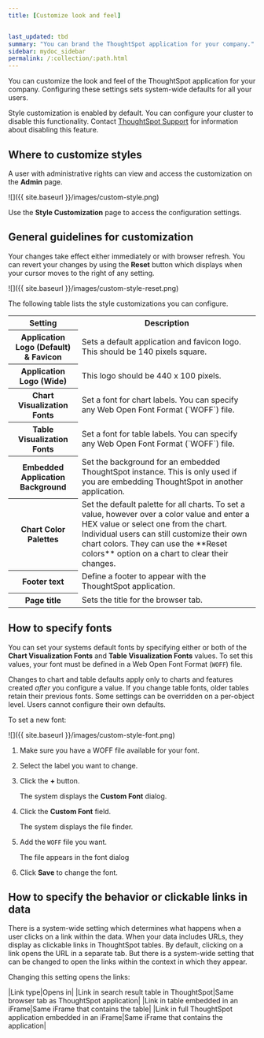 ```yaml
---
title: [Customize look and feel]


last_updated: tbd
summary: "You can brand the ThoughtSpot application for your company."
sidebar: mydoc_sidebar
permalink: /:collection/:path.html
---
```

You can customize the look and feel of the ThoughtSpot application for your
company. Configuring these settings sets system-wide defaults for all your users.

Style customization is enabled by default. You can configure your cluster to disable this functionality. Contact
<a href="{{ site.baseurl }}/appliance/contact.html">ThoughtSpot Support</a> for information
about disabling this feature.

## Where to customize styles

A user with administrative rights can view and
access the customization on the **Admin** page.

![]({{ site.baseurl }}/images/custom-style.png)

Use the **Style Customization** page to access the configuration settings.

## General guidelines for customization

Your changes take effect either immediately or with browser refresh. You can
revert your changes by using the **Reset** button which displays when your
cursor moves to the right of any setting.

![]({{ site.baseurl }}/images/custom-style-reset.png)

The following table lists the style customizations you can configure.

<table>
  <tr>
    <th>Setting</th>
    <th>Description</th>
  </tr>
  <tr>
    <th>Application Logo (Default) &amp; Favicon</th>
    <td>Sets a default application and favicon logo. This should be 140 pixels square.</td>
  </tr>
  <tr>
    <th>Application Logo (Wide)</th>
    <td>This logo should be 440 x 100 pixels.</td>
  </tr>
  <tr>
    <th>Chart Visualization Fonts</th>
    <td>Set a font for chart labels. You can specify any Web Open Font Format (`WOFF`) file.</td>
  </tr>
  <tr>
    <th>Table Visualization Fonts</th>
    <td>Set a font for table labels. You can specify any Web Open Font Format (`WOFF`) file.</td>
  </tr>
  <tr>
    <th>Embedded Application Background</th>
    <td>Set the background for an embedded ThoughtSpot instance. This is only used if you are embedding ThoughtSpot in another application.</td>
  </tr>
  <tr>
    <th>Chart Color Palettes</th>
    <td>Set the default palette for all charts. To set a value, however over a color value and enter a HEX value or select one from the chart. Individual users can still customize their own chart colors. They can use the **Reset colors** option on a chart to clear their changes. </td>
  </tr>
  <tr>
    <th>Footer text</th>
    <td>Define a footer to appear with the ThoughtSpot application.</td>
  </tr>
  <tr>
    <th>Page title</th>
    <td>Sets the title for the browser tab.</td>
  </tr>
</table>

## How to specify fonts

You can set your systems default fonts by specifying either or both of the
**Chart Visualization Fonts** and **Table Visualization Fonts** values. To set
this values, your font must be defined in a Web Open Font Format (`WOFF`) file.

Changes to chart and table defaults apply only to charts and features created
_after_ you configure a value. If you change table fonts, older tables retain
their previous fonts. Some settings can be overridden on a per-object level.
Users cannot configure their own defaults.

To set a new font:

![]({{ site.baseurl }}/images/custom-style-font.png)

1. Make sure you have a WOFF file available for your font.

2. Select the label you want to change.

3. Click the **+** button.

   The system displays the **Custom Font** dialog.

4. Click the **Custom Font** field.

   The system displays the file finder.

5. Add the `WOFF` file you want.

   The file appears in the font dialog

6. Click **Save** to change the font.

## How to specify the behavior or clickable links in data

There is a system-wide setting which determines what happens when a user clicks on a link within the data. When your data includes URLs, they display as clickable links in ThoughtSpot tables. By default, clicking on a link opens the URL in a separate tab. But there is a system-wide setting that can be changed to open the links within the context in which they appear.

Changing this setting opens the links:

|Link type|Opens in|
|Link in search result table in ThoughtSpot|Same browser tab as ThoughtSpot application|
|Link in table embedded in an iFrame|Same iFrame that contains the table|
|Link in full ThoughtSpot application embedded in an iFrame|Same iFrame that contains the application|
